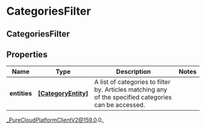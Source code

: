 # CategoriesFilter

## CategoriesFilter

## Properties

|Name | Type | Description | Notes|
|------------ | ------------- | ------------- | -------------|
| **entities** | [**[CategoryEntity]**](CategoryEntity) | A list of categories to filter by. Articles matching any of the specified categories can be accessed. | |



_PureCloudPlatformClientV2@159.0.0_
